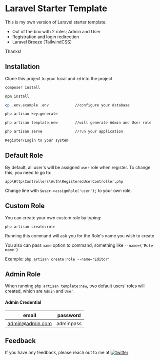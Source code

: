 # Laravel Starter Template

This is my own version of Laravel starter template.

-   Out of the box with 2 roles; Admin and User
-   Registration and login redirection
-   Laravel Breeze (TailwindCSS)

Thanks!

## Installation

Clone this project to your local and `cd` into the project.

```bash
composer install

npm install

cp .env.example .env            //configure your database

php artisan key:generate

php artisan template:new        //will generate Admin and User role

php artisan serve               //run your application

Register/Login to your system
```

## Default Role

By default, all user's will be assigned `user` role when register. To change this, you need to go to:

`app\Http\Controllers\Auth\RegisteredUserController.php`

Change line with `$user->assignRole('user');` to your own role.

## Custom Role

You can create your own custom role by typing:

`php artisan create:role`

Running this command will ask you for the Role's name you wish to create.

You also can pass `name` option to command, something like `--name={'Role name'}`

Example: `php artisan create:role --name='Editor'`

## Admin Role

When running `php artisan template:new`, two default users' roles will created, which are `Admin` and `User`.

#### Admin Credential

| email           | password  |
| --------------- | --------- |
| admin@admin.com | adminpass |

## Feedback

If you have any feedback, please reach out to me at [![twitter](https://img.shields.io/badge/twitter-1DA1F2?style=for-the-badge&logo=twitter&logoColor=white)](https://twitter.com/saifsfwn)
